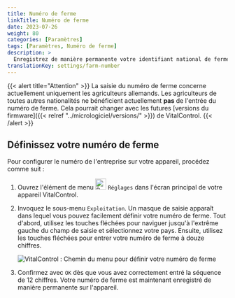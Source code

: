 ```yaml
---
title: Numéro de ferme
linkTitle: Numéro de ferme
date: 2023-07-26
weight: 80
categories: [Paramètres]
tags: [Paramètres, Numéro de ferme]
description: >
  Enregistrez de manière permanente votre identifiant national de ferme à douze chiffres sur l'appareil VitalControl.
translationKey: settings/farm-number
---
```

{{< alert title="Attention" >}}
La saisie du numéro de ferme concerne actuellement uniquement les agriculteurs allemands. Les agriculteurs de toutes autres nationalités ne bénéficient actuellement **pas** de l'entrée du numéro de ferme. Cela pourrait changer avec les futures [versions du firmware]({{< relref "../micrologiciel/versions/" >}}) de VitalControl.
{{< /alert >}}

## Définissez votre numéro de ferme

Pour configurer le numéro de l'entreprise sur votre appareil, procédez comme suit :

1. Ouvrez l'élément de menu <img src="/icons/gear.svg" width="25" align="bottom" alt="Paramètres" /> `Réglages` dans l'écran principal de votre appareil VitalControl.

2. Invoquez le sous-menu `Exploitation`. Un masque de saisie apparaît dans lequel vous pouvez facilement définir votre numéro de ferme. Tout d'abord, utilisez les touches fléchées pour naviguer jusqu'à l'extrême gauche du champ de saisie et sélectionnez votre pays. Ensuite, utilisez les touches fléchées pour entrer votre numéro de ferme à douze chiffres.

   ![VitalControl : Chemin du menu pour définir votre numéro de ferme](../images/farm-number.png "Définir votre numéro de ferme")

3. Confirmez avec `OK` dès que vous avez correctement entré la séquence de 12 chiffres. Votre numéro de ferme est maintenant enregistré de manière permanente sur l'appareil.
